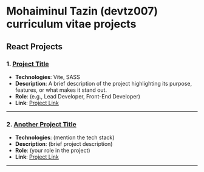 # Mohaiminul Tazin (devtz007) curriculum vitae projects

## React Projects

### 1. [Project Title](link_here)
- **Technologies**: Vite, SASS
- **Description**: A brief description of the project highlighting its purpose, features, or what makes it stand out. 
- **Role**: (e.g., Lead Developer, Front-End Developer)
- **Link**: [Project Link](link_here)

---

### 2. [Another Project Title](link_here)
- **Technologies**: (mention the tech stack)
- **Description**: (brief project description)
- **Role**: (your role in the project)
- **Link**: [Project Link](link_here)

---


